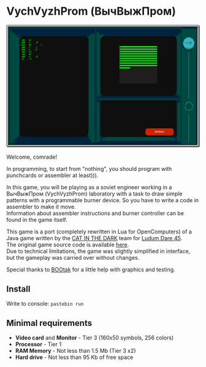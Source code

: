 # VychVyzhProm (ВычВыжПром)

![Interface](https://raw.githubusercontent.com/Bs0Dd/OpenCompSoft/master/VychVyzhProm/Interface.png)

Welcome, comrade!

In programming, to start from "nothing", you should program with punchcards or assembler at least))).

In this game, you will be playing as a soviet engineer working in a ВычВыжПром (VychVyzhProm) laboratory with a task to draw simple patterns with a programmable burner device. So you have to write a code in assembler to make it move.  
Information about assembler instructions and burner controller can be found in the game itself.

This game is a port (completely rewritten in Lua for OpenComputers) of a Java game written by the [CAT IN THE DARK](https://catinthedark.itch.io/) team for [Ludum Dare 45](https://ldjam.com/events/ludum-dare/45).  
The original game source code is available [here](https://github.com/cat-in-the-dark/ludum_45_omsk).  
Due to technical limitations, the game was slightly simplified in interface, but the gameplay was carried over without changes.

Special thanks to [BOOtak](https://github.com/BOOtak) for a little help with graphics and testing.

## Install
Write to console: `pastebin run `

## Minimal requirements
* **Video card** and **Monitor** - Tier 3 (160x50 symbols, 256 colors)
* **Processor** - Tier 1
* **RAM Memory** - Not less than 1.5 Mb (Tier 3 x2)
* **Hard drive** - Not less than 95 Kb of free space
